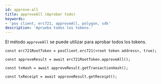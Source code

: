 ```yaml
---
id: approve-all
title: approveAll (Aprobar todo)
keywords:
- 'pos client, erc721, approveAll, polygon, sdk'
description: 'Aprueba todos los tokens.'
---
```


El método `approveAll` se puede utilizar para aprobar todos los tokens.

```
const erc721RootToken = posClient.erc721(<root token address>, true);

const approveResult = await erc721RootToken.approveAll();

const txHash = await approveResult.getTransactionHash();

const txReceipt = await approveResult.getReceipt();

```
